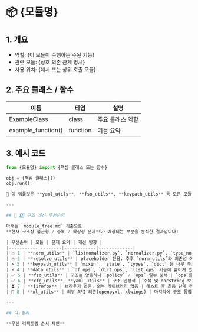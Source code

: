 # 📦 {모듈명}

## 1. 개요
- 역할: {이 모듈이 수행하는 주된 기능}
- 관련 모듈: {상호 의존 관계 명시}
- 사용 위치: {예시 또는 상위 호출 모듈}

## 2. 주요 클래스 / 함수
| 이름 | 타입 | 설명 |
|------|------|------|
| ExampleClass | class | 주요 클래스 역할 |
| example_function() | function | 기능 요약 |

## 3. 예시 코드
```python
from {모듈명} import {핵심 클래스 또는 함수}

obj = {핵심 클래스}()
obj.run()

📘 이 템플릿은 **yaml_utils**, **fso_utils**, **keypath_utils** 등 모든 모듈에 공통 적용합니다.

---

## 🧭 2️⃣ 구조 개선 우선순위

아래는 `module_tree.md` 기준으로  
**현재 구조상 불균형 / 중복 / 확장성 문제**가 예상되는 부분을 분석한 결과입니다:

| 우선순위 | 모듈 | 문제 요약 | 개선 방향 |
|-----------|--------|------------|-------------|
| 🔥 1 | **norm_utils** | `listnomalizer.py`, `normalizer.py`, `type_normalizer.py` 등 역할 중복 | 하나의 `NormalizerBase` 상속 구조로 통합 필요 |
| 🔥 2 | **resolve_utils** | placeholder 전용. 추후 `norm_utils`와 의존성 예상 | `norm_utils` 내부 클래스로 편입 가능성 검토 |
| ⚡ 3 | **keypath_utils** | `mixin`, `state`, `types`, `dict` 등 내부 구조 복잡 | Mixin 구조 정리 및 `dataclass` 기반화 |
| ⚡ 4 | **data_utils** | `df_ops`, `dict_ops`, `list_ops` 기능이 흩어져 있음 | 공통 인터페이스(`DataOpsBase`) 설계 필요 |
| ✅ 5 | **fso_utils** | 구조는 양호하나 `policy` / `ops` 일부 중복 | `ops`를 통합 진입점으로 정리 |
| ✅ 6 | **cfg_utils**, **yaml_utils** | 구조 안정적 | 주석 및 docstring 보강 중심 |
| ⏳ 7 | **firefox** | 브라우저 의존, 외부 라이브러리 많음 | 테스트 후 최종 단계 리팩토링 |
| 🚫 8 | **xl_utils** | 외부 API 의존(openpyxl, xlwings) | 마지막에 구조 통합 (지시대로 보류) |

---

## 🔍 정리

**우선 리팩토링 순서 제안**

